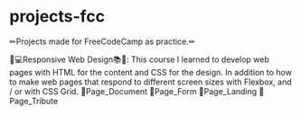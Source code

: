 # projects-fcc
✏Projects made for FreeCodeCamp as practice.✏

📱💻Responsive Web Design📚🎨:
This course I learned to develop web pages with HTML for the content and CSS for the design. In addition to how to make web pages that respond to different screen sizes with Flexbox, and / or with CSS Grid.
📌Page_Document
📌Page_Form
📌Page_Landing
📌Page_Tribute
